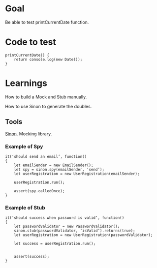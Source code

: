 # Goal
Be able to test printCurrentDate function.
# Code to test

    printCurrentDate() {
        return console.log(new Date());
    }
# Learnings
How to build a Mock and Stub manually.

How to use Sinon to generate the doubles.
## Tools
[Sinon](https://sinonjs.org/). Mocking library. 

### Example of Spy	

    it(‘should send an email’, function()
    {
        let emailSender = new EmailSender();
        let spy = sinon.spy(emailSender, ‘send’);
        let userRegistration = new UserRegistration(emailSender);

        userRegistration.run();

        assert(spy.calledOnce);
    }
### Example of Stub    
    it(‘should success when password is valid’, function()
    {
        let passwordValidator = new PasswordValidator();
        sinon.stub(passwordValidator, ‘isValid’).returns(true);
        let userRegistration = new UserRegistration(passwordValidator);
    
        let success = userRegistration.run();
    
    
        assert(success);
    }

